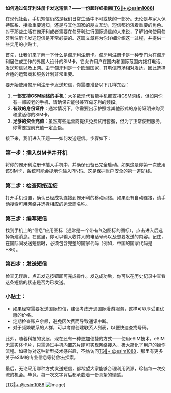 **如何通过匈牙利注册卡发送短信？——一份超详细指南[[TG💪+ @esim1088](https://t.me/s/esim1088)]**

在现代社会，手机短信仍然是我们日常生活中不可或缺的一部分。无论是与家人保持联系、接收重要通知，还是与其他国家的朋友互动，短信都扮演着重要的角色。对于那些生活在匈牙利或者需要在匈牙利进行国际通信的人来说，了解如何使用匈牙利注册卡发送短信是非常必要的。这篇文章将为你详细介绍这一过程，并提供一些实用的小贴士。

首先，让我们来了解一下什么是匈牙利注册卡。匈牙利注册卡是一种专门为在匈牙利居住或工作的外国人设计的SIM卡。它允许用户在国内和国际范围内拨打电话、发送短信以及上网。由于匈牙利是一个欧洲国家，其电信市场相对发达，因此选择合适的运营商和服务计划非常重要。

要开始使用匈牙利注册卡发送短信，你需要准备以下几样东西：
1. **一部支持GSM网络的手机**：大多数现代智能手机都支持GSM网络，但如果你有一部较老的手机，请确保它能够兼容匈牙利的频段。
2. **有效的身份证件**：通常情况下，你需要出示护照或其他形式的身份证明来购买和激活你的SIM卡。
3. **足够的资金充值**：虽然有些运营商提供免费试用套餐，但为了正常使用服务，你需要提前充值一定金额。

接下来，我们进入正题——如何发送短信。步骤如下：

### 第一步：插入SIM卡并开机
将你的匈牙利注册卡插入手机中，并确保设备已完全启动。如果这是你第一次使用该SIM卡，系统可能会提示你输入PIN码。这是保护账户安全的第一道防线。

### 第二步：检查网络连接
打开手机设置，确认已经成功连接到匈牙利的移动网络。如果没有自动连接，请手动搜索可用网络并选择相应的运营商名称。

### 第三步：编写短信
找到手机上的“信息”应用图标（通常是一个带有气泡图标的图标），点击进入后选择新建消息。在这里，你可以输入收件人的电话号码以及想要发送的内容。记住，在国际间发送短信时，必须包含完整的国家代码（例如，中国的国家代码是+86）。

### 第四步：发送短信
检查无误后，点击发送按钮即可完成操作。发送成功后，你可以在历史记录中查看这条短信的状态是否为已发送。

### 小贴士：
- 如果经常需要发送国际短信，建议考虑开通国际漫游服务，这样可以享受更优惠的价格。
- 定期检查账户余额，避免因欠费而导致通讯中断。
- 对于频繁联系的人群，可以考虑创建联系人列表，以便快速查找号码。

此外，随着科技的发展，现在还有一种更加便捷的方式——使用eSIM技术。eSIM无需实体卡片，只需通过手机内置芯片即可实现网络接入，极大简化了用户的操作流程。如果你对这种新型技术感兴趣，不妨访问[TG💪+ @esim1088](https://t.me/s/esim1088)，那里有更多关于eSIM的专业信息等待你去探索。

最后，无论采用哪种方式发送短信，都希望大家能够合理利用资源，珍惜每一次交流的机会。毕竟，每一次文字背后都承载着一份真挚的情感。

[[TG💪+ @esim1088](https://t.me/s/esim1088) ![Image](https://i.postimg.cc/4NQfJmqS/Snipaste-2025-05-13-00-14-12.png)]